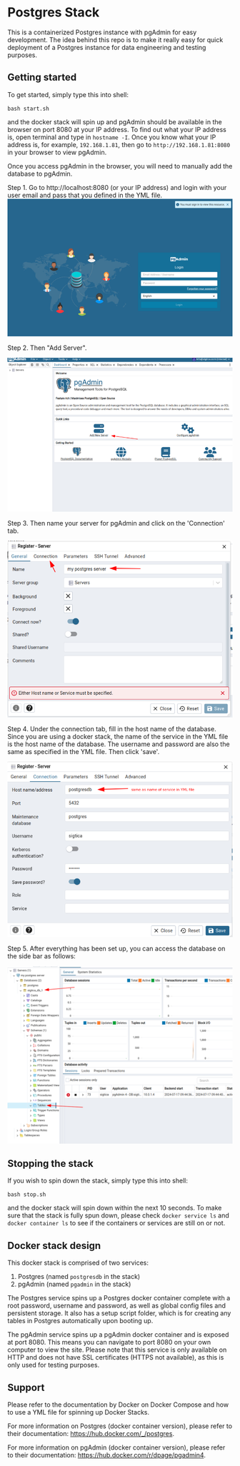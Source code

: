 # Postgres Stack

This is a containerized Postgres instance with pgAdmin for easy development. The idea behind this repo is to make it really easy for quick deployment of a Postgres instance for data engineering and testing purposes. 

## Getting started

To get started, simply type this into shell:
```shell
bash start.sh
```
and the docker stack will spin up and pgAdmin should be available in the browser on port 8080 at your IP address. To find out what your IP address is, open terminal and type in `hostname -I`. Once you know what your IP address is, for example, `192.168.1.81`, then go to `http://192.168.1.81:8080` in your browser to view pgAdmin.

Once you access pgAdmin in the browser, you will need to manually add the database to pgAdmin. 

Step 1. Go to http://localhost:8080 (or your IP address) and login with your user email and pass that you defined in the YML file.
![Step 1](images/pgadmin_step1.png)



Step 2. Then "Add Server".

![Step 2](images/pgadmin_step2.png)



Step 3. Then name your server for pgAdmin and click on the 'Connection' tab.

![Step 3](images/pgadmin_step3.png)



Step 4. Under the connection tab, fill in the host name of the database. Since you are using a docker stack, the name of the service in the YML file is the host name of the database. The username and password are also the same as specified in the YML file. Then click 'save'.

![Step 4](images/pgadmin_step4.png)




Step 5. After everything has been set up, you can access the database on the side bar as follows:

![Step 5](images/pgadmin_step5.png)






## Stopping the stack

If you wish to spin down the stack, simply type this into shell:
```shell
bash stop.sh
```
and the docker stack will spin down within the next 10 seconds. To make sure that the stack is fully spun down, please check `docker service ls` and `docker container ls` to see if the containers or services are still on or not.


## Docker stack design

This docker stack is comprised of two services:
1. Postgres (named `postgresdb` in the stack)
2. pgAdmin (named `pgadmin` in the stack)

The Postgres service spins up a Postgres docker container complete with a root password, username and password, as well as global config files and persistent storage. It also has a setup script folder, which is for creating any tables in Postgres automatically upon booting up.

The pgAdmin service spins up a pgAdmin docker container and is exposed at port 8080. This means you can navigate to port 8080 on your own computer to view the site. Please note that this service is only available on HTTP and does not have SSL certificates (HTTPS not available), as this is only used for testing purposes.


## Support 

Please refer to the documentation by Docker on Docker Compose and how to use a YML file for spinning up Docker Stacks. 

For more information on Postgres (docker container version), please refer to their documentation: https://hub.docker.com/_/postgres.

For more information on pgAdmin (docker container version), please refer to their documentation: https://hub.docker.com/r/dpage/pgadmin4.





